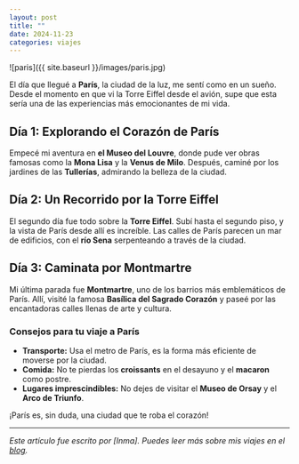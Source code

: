 ```yaml
---
layout: post
title: ""
date: 2024-11-23
categories: viajes 
---
```

![paris]({{ site.baseurl }}/images/paris.jpg)

El día que llegué a **París**, la ciudad de la luz, me sentí como en un sueño. Desde el momento en que vi la Torre Eiffel desde el avión, supe que esta sería una de las experiencias más emocionantes de mi vida.

## Día 1: Explorando el Corazón de París

Empecé mi aventura en **el Museo del Louvre**, donde pude ver obras famosas como la **Mona Lisa** y la **Venus de Milo**. Después, caminé por los jardines de las **Tullerías**, admirando la belleza de la ciudad.

## Día 2: Un Recorrido por la Torre Eiffel

El segundo día fue todo sobre la **Torre Eiffel**. Subí hasta el segundo piso, y la vista de París desde allí es increíble. Las calles de París parecen un mar de edificios, con el **río Sena** serpenteando a través de la ciudad.

## Día 3: Caminata por Montmartre

Mi última parada fue **Montmartre**, uno de los barrios más emblemáticos de París. Allí, visité la famosa **Basílica del Sagrado Corazón** y paseé por las encantadoras calles llenas de arte y cultura.

### Consejos para tu viaje a París

- **Transporte:** Usa el metro de París, es la forma más eficiente de moverse por la ciudad.
- **Comida:** No te pierdas los **croissants** en el desayuno y el **macaron** como postre.
- **Lugares imprescindibles:** No dejes de visitar el **Museo de Orsay** y el **Arco de Triunfo**.

¡París es, sin duda, una ciudad que te roba el corazón!

---

*Este artículo fue escrito por [Inma]. Puedes leer más sobre mis viajes en el [blog](https://mi-blog-de-viajes.com).*
